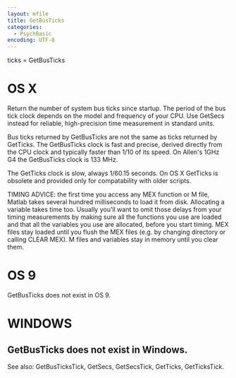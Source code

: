 ```yaml
---
layout: mfile
title: GetBusTicks
categories:
  - PsychBasic
encoding: UTF-8
---
```


ticks = GetBusTicks

# OS X

Return the number of system bus ticks since startup.  The period of the
bus tick clock depends on the model and frequency of your CPU. Use
GetSecs instead for reliable, high-precision time measurement in standard
units.

Bus ticks returned by GetBusTicks are not the same as ticks returned by
GetTicks.  The GetBusTicks clock is fast and precise, derived directly
from the CPU clock and typically faster than 1/10 of its speed. On
Allen's 1GHz G4 the GetBusTicks clock is 133 MHz.

The GetTicks clock is slow, always 1/60.15 seconds. On OS
X GetTicks is obsolete and provided only for compatability with older
scripts.

TIMING ADVICE: the first time you access any MEX function or M file,
Matlab takes several hundred milliseconds to load it from disk.
Allocating a variable takes time too. Usually you'll want to omit those
delays from your timing measurements by making sure all the functions you
use are loaded and that all the variables you use are allocated, before
you start timing. MEX files stay loaded until you flush the MEX files
(e.g. by changing directory or calling CLEAR MEX). M files and variables
stay in memory until you clear them.

# OS 9

GetBusTicks does not exist in OS 9.

# WINDOWS

GetBusTicks does not exist in Windows.
----

See also: GetBusTicksTick, GetSecs, GetSecsTick,  GetTicks, GetTicksTick.